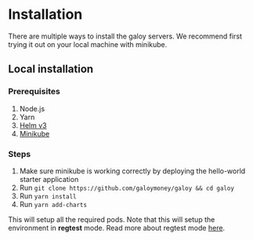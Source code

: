 # Installation

There are multiple ways to install the galoy servers. We recommend first trying it out on your local machine with minikube.

## Local installation

### Prerequisites
1. Node.js
2. Yarn
4. [Helm v3](https://helm.sh/docs/intro/install/)
5. [Minikube](https://minikube.sigs.k8s.io/docs/start/)


### Steps

1. Make sure minikube is working correctly by deploying the hello-world starter application
2. Run `git clone https://github.com/galoymoney/galoy && cd galoy`
3. Run `yarn install`
4. Run `yarn add-charts`

This will setup all the required pods. Note that this will setup the environment in **regtest** mode. Read more about regtest mode [here](https://developer.bitcoin.org/examples/testing.html#regtest-mode).